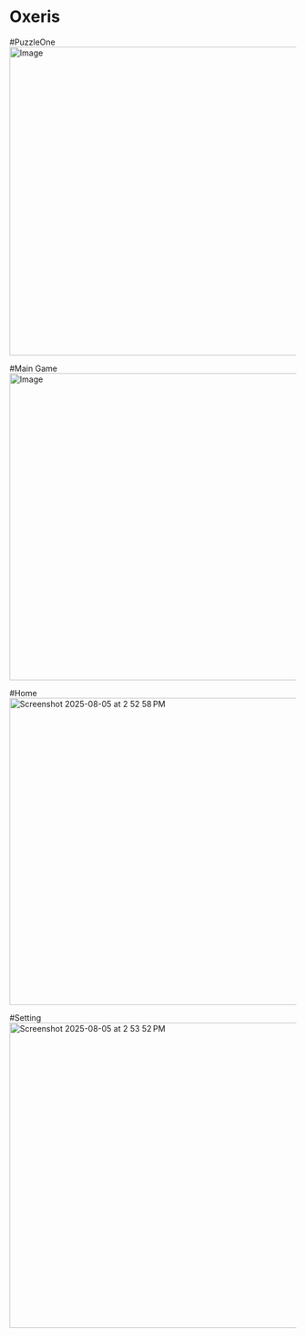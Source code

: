 # Oxeris
#PuzzleOne
<img width="918" height="542" alt="Image" src="https://github.com/user-attachments/assets/b5f554a8-6500-4fd8-9cff-af144e596764" />

#Main Game 
<img width="916" height="539" alt="Image" src="https://github.com/user-attachments/assets/1cc865f3-3578-48f7-ae4f-3ff8d5cfcfee" />

#Home
<img width="914" height="539" alt="Screenshot 2025-08-05 at 2 52 58 PM" src="https://github.com/user-attachments/assets/b6cabecb-edfd-4aea-a130-0f9cabc47cdb" />

#Setting
<img width="917" height="536" alt="Screenshot 2025-08-05 at 2 53 52 PM" src="https://github.com/user-attachments/assets/5bc87d19-cf5d-48b5-ae27-fea5bb0b93e5" />
